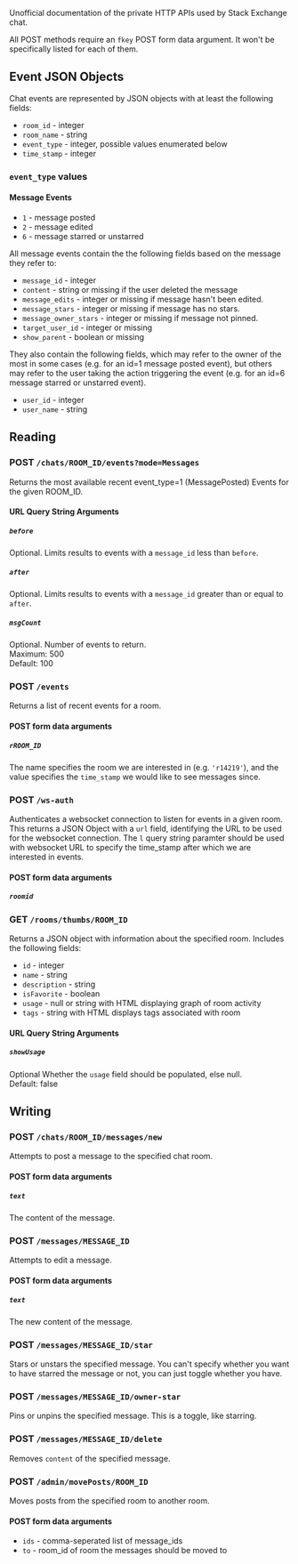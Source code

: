 Unofficial documentation of the private HTTP APIs used by Stack Exchange
chat.

All POST methods require an `fkey` POST form data argument. It won't be
specifically listed for each of them.

## Event JSON Objects

Chat events are represented by JSON objects with at least the following
fields:

- `room_id` - integer
- `room_name` - string
- `event_type` - integer, possible values enumerated below
- `time_stamp` - integer

### `event_type` values

#### Message Events

- `1` - message posted
- `2` - message edited
- `6` - message starred or unstarred

All message events contain the the following fields based on the message
they refer to:

- `message_id` - integer
- `content` - string or missing if the user deleted the message
- `message_edits` - integer or missing if message hasn't been edited.
- `message_stars` - integer or missing if message has no stars.
- `message_owner_stars` - integer or missing if message not pinned.
- `target_user_id` - integer or missing
- `show_parent` - boolean or missing

They also contain the following fields, which may refer to the owner of
the most in some cases (e.g. for an id=1 message posted event), but
others may refer to the user taking the action triggering the event
(e.g. for an id=6 message starred or unstarred event).

- `user_id` - integer
- `user_name` - string

## Reading

### POST `/chats/ROOM_ID/events?mode=Messages`

Returns the most available recent event_type=1 (MessagePosted) Events
for the given ROOM_ID.

#### URL Query String Arguments

##### `before`

Optional. Limits results to events with a `message_id` less than
`before`.

##### `after`

Optional. Limits results to events with a `message_id` greater than or
equal to `after`.

##### `msgCount`

Optional. Number of events to return.  
Maximum: 500  
Default: 100

### POST `/events`

Returns a list of recent events for a room.

#### POST form data arguments

##### `rROOM_ID`

The name specifies the room we are interested in (e.g. `'r14219'`), and
the value specifies the `time_stamp` we would like to see messages
since.

### POST `/ws-auth`

Authenticates a websocket connection to listen for events in a given
room. This returns a JSON Object with a `url` field, identifying the URL
to be used for the websocket connection. The `l` query string paramter
should be used with websocket URL to specify the time_stamp after which
we are interested in events.

#### POST form data arguments

##### `roomid`

### GET `/rooms/thumbs/ROOM_ID`

Returns a JSON object with information about the specified room.
Includes the following fields:

- `id` - integer
- `name` - string
- `description` - string
- `isFavorite` - boolean
- `usage` - null or string with HTML displaying graph of room activity
- `tags` - string with HTML displays tags associated with room

#### URL Query String Arguments

##### `showUsage`

Optional Whether the `usage` field should be populated, else null.  
Default: false

## Writing

### POST `/chats/ROOM_ID/messages/new`

Attempts to post a message to the specified chat room.

#### POST form data arguments

##### `text`

The content of the message.

### POST `/messages/MESSAGE_ID`

Attempts to edit a message.

#### POST form data arguments

##### `text`

The new content of the message.

### POST `/messages/MESSAGE_ID/star`

Stars or unstars the specified message. You can't specify whether you
want to have starred the message or not, you can just toggle whether
you have.

### POST `/messages/MESSAGE_ID/owner-star`

Pins or unpins the specified message. This is a toggle, like starring.

### POST `/messages/MESSAGE_ID/delete`

Removes `content` of the specified message.

### POST `/admin/movePosts/ROOM_ID`

Moves posts from the specified room to another room.

#### POST form data arguments

- `ids` - comma-seperated list of message_ids
- `to` - room_id of room the messages should be moved to
